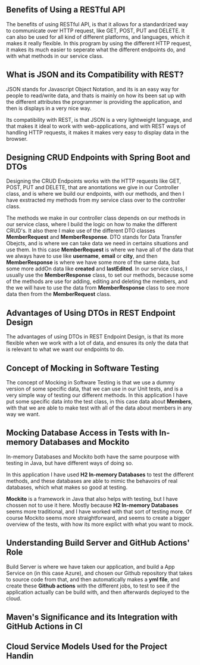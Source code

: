 ## Benefits of Using a RESTful API
The benefits of using RESTful API, is that it allows for a standardrized way to communicate over HTTP request, like GET, POST, PUT and DELETE. It can also be used for all kind of different platforms, and languages, which it makes it really flexible. In this program by using the different HTTP request, it makes its much easier to seperate what the different endpoints do, and with what methods in our service class. 

## What is JSON and its Compatibility with REST?
JSON stands for Javascript Object Notation, and its is an easy way for people to read/write data, and thats is mainly on how its been sat up with the different attributes the programmer is providing the application, and then is displays in a very nice way. 

Its compatibility with REST, is that JSON is a very lightweight language, and that makes it ideal to work with web-applications, and with REST ways of handling HTTP requests, it makes it makes very easy to display data in the browser.

## Designing CRUD Endpoints with Spring Boot and DTOs
Designing the CRUD Endpoints works with the HTTP requests like GET, POST, PUT and DELETE, that are anontations we give in our Controller class, and is where we build our endpoints, with our methods, and then I have exstracted my methods from my service class over to the controller class. 

The methods we make in our controller class depends on our methods in our service class, where I build the logic on how to make the different CRUD's. It also there I make use of the different DTO classes **MemberRequest** and **MemberResponse**. DTO stands for Data Transfer Obejcts, and is where we can take data we need in certains situations and use them. In this case **MemberRequest** is where we have all of the data that we always have to use like **username**, **email** or **city**, and then **MemberResponse** is where we have some more of the same data, but some more addOn data like **created** and **lastEdited**. In our service class, I usually use the **MemberResponse** class, to set our methods, because some of the methods are use for adding, editing and deleting the members, and the we will have to use the data from **MemberResponse** class to see more data then from the **MemberRequest** class. 
  
## Advantages of Using DTOs in REST Endpoint Design
The advantages of using DTOs in REST Endpoint Design, is that its more flexible when we work with a lot of data, and ensures its only the data that is relevant to what we want our endpoints to do. 

## Concept of Mocking in Software Testing
The concept of Mocking in Software Testing is that we use a dummy version of some specific data, that we can use in our Unit tests, and is a very simple way of testing our different methods. In this application I have put some specific data ínto the test class, in this case data about **Members**, with that we are able to make test with all of the data about members in any way we want. 

## Mocking Database Access in Tests with In-memory Databases and Mockito
In-memory Databases and Mockito both have the same pourpose with testing in Java, but have different ways of doing so. 

In this application I have used **H2 In-memory Databases** to test the different methods, and these databases are able to mimic the behavoirs of real databases, which what makes so good at testing.

**Mockito** is a framework in Java that also helps with testing, but I have chossen not to use it here. Mostly because **H2 In-memory Databases** seems more traditional, and I have worked with that sort of testing more. Of course Mockito seems more straightforward, and seems to create a bigger overview of the tests, with how its more explict with what you want to mock. 

## Understanding Build Server and GitHub Actions' Role
Build Server is where we have taken our application, and build a App Service on (in this case Azure), and chosen our Github repository that takes to source code from that, and then automatically makes a **yml file**, and create these **Github actions** with the different jobs, to test to see if the application actually can be build with, and then afterwards deployed to the cloud.  

## Maven's Significance and its Integration with GitHub Actions in CI

## Cloud Service Models Used for the Project Handin

